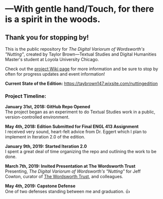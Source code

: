 # —With gentle hand/Touch, for there is a spirit in the woods.

## Thank you for stopping by!  
This is the public repository for _The Digital Variorum of Wordsworth's "Nutting"_, created by Taylor Brown—Textual Studies and Digital Humanities Master's student at Loyola University Chicago.  

Check out the [project Wiki page](https://github.com/taylorcate/NuttingVariorum/wiki) for more information and be sure to stop by often for progress updates and event information!

**Current State of the Edition:** https://taybrown147.wixsite.com/nuttingedition

### Project Timeline:  

**January 31st, 2018: GitHub Repo Opened**  
The project began as an experiment to do Textual Studies work in a public, version-controlled environment.  

**May 4th, 2018: Edition Submitted for Final ENGL 413 Assignment**  
I received very sound, heart-felt advice from Dr. Eggert which I plan to implement in Iteration 2.0 of the edition.  

**January 9th, 2019: Started Iteration 2.0**  
I spent a great deal of time organizing the repo and outlining the work to be done.  

**March 7th, 2019: Invited Presentation at The Wordsworth Trust**  
Presenting, _The Digital Variorum of Wordsworth's "Nutting"_ for Jeff Cowton, curator of [The Wordsworth Trust](https://wordsworth.org.uk/), and colleagues.  

**May 4th, 2019: Capstone Defense**  
One of two defenses standing between me and graduation. :+1:
